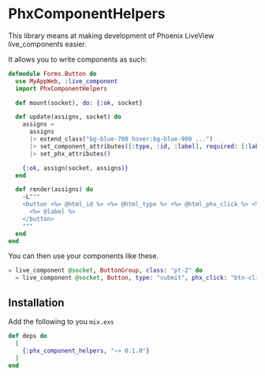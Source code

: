# PhxComponentHelpers

This library means at making development of Phoenix LiveView live_components easier.

It allows you to write components as such:

```elixir
defmodule Forms.Button do
  use MyAppWeb, :live_component
  import PhxComponentHelpers

  def mount(socket), do: {:ok, socket}

  def update(assigns, socket) do
    assigns =
      assigns
      |> extend_class("bg-blue-700 hover:bg-blue-900 ...")
      |> set_component_attributes([:type, :id, :label], required: [:label])
      |> set_phx_attributes()

    {:ok, assign(socket, assigns)}
  end

  def render(assigns) do
    ~L"""
    <button <%= @html_id %> <%= @html_type %> <%= @html_phx_click %> <%= @html_class %>>
      <%= @label %>
    </button>
    """
  end
end
```

You can then use your components like these.

```elixir
= live_component @socket, ButtonGroup, class: "pt-2" do
  = live_component @socket, Button, type: "submit", phx_click: "btn-click", label: "Save"
```

## Installation

Add the following to you `mix.exs`

```elixir
def deps do
  [
    {:phx_component_helpers, "~> 0.1.0"}
  ]
end
```
